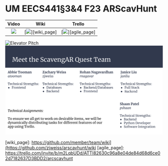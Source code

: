 # UM EECS441§3&4 F23 ARScavHunt

| Video  |  Wiki |  Trello  |
|:-----:|:-----:|:--------:|
|[<img src="https://eecs441.eecs.umich.edu/img/admin/video.png">][video_page]|[<img src="https://eecs441.eecs.umich.edu/img/admin/wiki.png">][wiki_page]|[<img src="https://eecs441.eecs.umich.edu/img/admin/trello.png">][agile_page]|

![Elevator Pitch](https://raw.githubusercontent.com/zjweiss/arscavhunt/c986021df0fb4a658f90bbbc2f732e9c107940ad/images/pitch.svg) <!-- MUST be placed in user-images.githubusercontent.com -->
![Team](https://raw.githubusercontent.com/zjweiss/arscavhunt/c986021df0fb4a658f90bbbc2f732e9c107940ad/images/team.svg)

[video_page]: https://youtu.be/sample
[wiki_page]: https://github.com/member/team/wiki](https://github.com/zjweiss/arscavhunt/wiki
[agile_page]: https://trello.com/invite/b/m2LqbUDd/ATTI82630c96a8e04de84d68d6ce02d7182637D3BDD2/arcscavhunt
